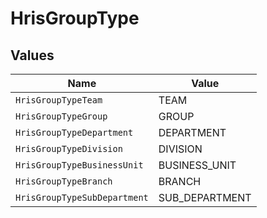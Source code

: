 # HrisGroupType


## Values

| Name                         | Value                        |
| ---------------------------- | ---------------------------- |
| `HrisGroupTypeTeam`          | TEAM                         |
| `HrisGroupTypeGroup`         | GROUP                        |
| `HrisGroupTypeDepartment`    | DEPARTMENT                   |
| `HrisGroupTypeDivision`      | DIVISION                     |
| `HrisGroupTypeBusinessUnit`  | BUSINESS_UNIT                |
| `HrisGroupTypeBranch`        | BRANCH                       |
| `HrisGroupTypeSubDepartment` | SUB_DEPARTMENT               |